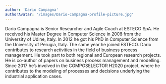 ```yaml
---
author: 'Dario Campagna'
authorAvatar: '/images/Dario-Campagna-profile-picture.jpg'
---
```

Dario Campagna is Senior Researcher and Agile Coach at ESTECO SpA. He received his Master Degree in Computer Science
in 2008 from the University of Udine, Italy. In 2012 he got his PhD in Computer Science from the University of Perugia, Italy. 
The same year he joined ESTECO. Dario contributes to research activities in the field of business process management. 
He took part to both regional and European research projects. He is co-author of papers on business process management 
and modelling. Since 2017 he’s involved in the COMPOSELECTOR H2020 project, where he contributes to the modeling of processes 
and decisions underlying the industrial application cases.